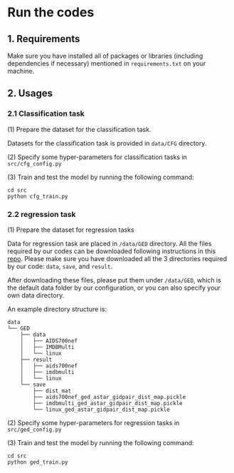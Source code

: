 # Run the codes

## 1. Requirements
Make sure you have installed all of packages or libraries (including dependencies if necessary) mentioned in `requirements.txt` on your machine.


## 2. Usages

### 2.1 Classification task
(1) Prepare the dataset for the classification task.

Datasets for the classification task is provided in `data/CFG` directory.

(2) Specify some hyper-parameters for classification tasks in `src/cfg_config.py`

(3) Train and test the model by running the following command:

```
cd src
python cfg_train.py
```

### 2.2 regression task
(1) Prepare the dataset for regression tasks

Data for regression task are placed in `/data/GED` directory. All the files required by our codes can be downloaded following instructions in this [repo](https://github.com/yunshengb/SimGNN).
Please make sure you have downloaded all the 3 directories required by our code: `data`, `save`, and `result`.

After downloading these files, please put them under `/data/GED`, which is the default data folder by our configuration, or you can also specify your own data directory.

An example directory structure is:
``` 
data
└── GED
    ├── data
    │   ├── AIDS700nef
    │   ├── IMDBMulti
    │   └── linux
    ├── result
    │   ├── aids700nef
    │   ├── imdbmulti
    │   └── linux
    └── save
        ├── dist_mat
        ├── aids700nef_ged_astar_gidpair_dist_map.pickle
        ├── imdbmulti_ged_astar_gidpair_dist_map.pickle
        └── linux_ged_astar_gidpair_dist_map.pickle
```
(2) Specify some hyper-parameters for regression tasks in `src/ged_config.py`

(3) Train and test the model by running the following command:

```
cd src
python ged_train.py
```
